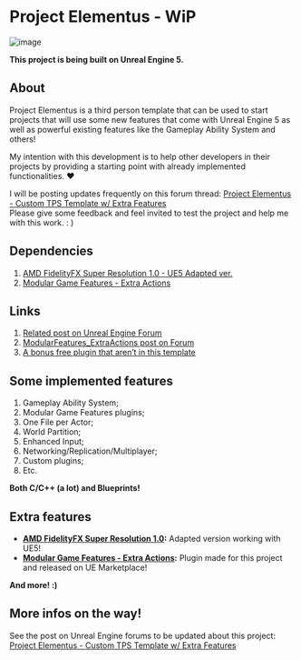 # Project Elementus - WiP

![image](https://user-images.githubusercontent.com/77353979/165977616-6a2146e4-f564-4013-a8dc-c0a7815f341a.png)

**This project is being built on Unreal Engine 5.**

## About

Project Elementus is a third person template that can be used to start projects that will use some new features that come with Unreal
Engine 5 as well as powerful existing features like the Gameplay Ability System and others!

My intention with this development is to help other developers in their projects by providing a starting point with
already implemented functionalities. ❤️

I will be posting updates frequently on this forum
thread: [Project Elementus - Custom TPS Template w/ Extra Features](https://forums.unrealengine.com/t/project-elementus-custom-tps-template-w-extra-features/273595)  
Please give some feedback and feel invited to test the project and help me with this work. : )

## Dependencies

1. [AMD FidelityFX Super Resolution 1.0 - UE5 Adapted ver.](https://github.com/lucoiso/fsr-amd-ue/releases/tag/v1.0)
2. [Modular Game Features - Extra Actions](https://unrealengine.com/marketplace/en-US/product/modular-game-features-extra-actions)

## Links

1. [Related post on Unreal Engine
   Forum](https://forums.unrealengine.com/t/project-elementus-custom-tps-template-w-extra-features/273595)
2. [ModularFeatures_ExtraActions post on
   Forum](https://forums.unrealengine.com/t/free-modularfeatures-extraactions/495400)
3. [A bonus free plugin that aren’t in this
   template](https://forums.unrealengine.com/t/free-azurespeech-plugin-text-to-voice-and-voice-to-text/495394)

## Some implemented features

1. Gameplay Ability System;
2. Modular Game Features plugins;
3. One File per Actor;
4. World Partition;
5. Enhanced Input;
6. Networking/Replication/Multiplayer;
7. Custom plugins;
8. Etc.

**Both C/C++ (a lot) and Blueprints!**

## Extra features

* **[AMD FidelityFX Super Resolution 1.0](https://github.com/lucoiso/fsr-amd-ue/releases/tag/v1.0):** Adapted version working with UE5!  
* **[Modular Game Features - Extra Actions](https://unrealengine.com/marketplace/en-US/product/modular-game-features-extra-actions):** Plugin made for this project and released on UE Marketplace!

**And more! :)**

## More infos on the way!

See the post on Unreal Engine forums to be updated about this
project: [Project Elementus - Custom TPS Template w/ Extra Features](https://forums.unrealengine.com/t/project-elementus-custom-tps-template-w-extra-features/273595)  
